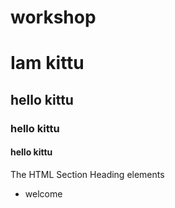 # workshop
# Iam kittu 
## hello kittu
### hello kittu
#### hello kittu
The HTML Section Heading elements
* welcome
<img scr='D:/pictures/11.png'>

